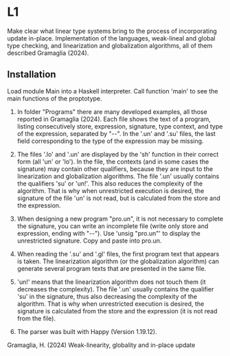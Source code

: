 # L1
Make clear what linear type systems bring to the process of incorporating update in-place. Implementation of the languages, weak-lineal and global type checking, and linearization and globalization algorithms, all of them  described Gramaglia (2024).  

## Installation

Load module Main into a Haskell interpreter. Call function 'main' to see the main functions of the proptotype.

1) In folder "Programs" there are many developed examples, all those reported in Gramaglia (2024). Each file shows the text of a program, listing consecutively store, expression, signature, type context, and type of the expression, separated by "--". In the '.un' and '.su' files, the last field corresponding to the type of the expression may be missing.
 
2) The files '.lo' and '.un' are displayed by the 'sh' function in their correct form (all 'un' or 'lo'). In the file, the contexts (and in some cases the signature) may contain other qualifiers, because they are input to the
linearization and globalization algorithms. The file '.un' usually contains the qualifiers 'su' or 'un!'. This also reduces the complexity of the algorithm. That is why when unrestricted execution is desired, the signature of the file 'un' is not read, but is calculated from the store and the expression.

3) When designing a new program "pro.un", it is not necessary to complete the signature, you can write an incomplete file (write only store and expression, ending with "--"). Use 'unsig "pro.un"' to display the unrestricted signature. Copy and paste into pro.un.

4) When reading the '.su' and '.gl' files, the first program text that appears is taken. The linearization algorithm (or the globalization algorithm) can generate several program texts that are presented in the same file.

5) 'un!' means that the linearization algorithm does not touch them (it decreases the complexity). The file '.un' usually contains the qualifier 'su' in the signature, thus also decreasing the complexity of the algorithm. That is why when unrestricted execution is desired, the signature is calculated from the store and the expression (it is not read from the file).

6) The parser was built with Happy (Version 1.19.12).

Gramaglia, H. (2024) Weak-linearity, globality and in-place update
